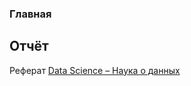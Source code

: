 ### Главная
## Отчёт
Реферат [Data Science – Наука о данных](https://github.com/Korotkovw/web.Korotkovw/raw/main/%D0%A0%D0%B5%D1%84%D0%B5%D1%80%D0%B0%D1%82%20%D0%98%D0%A2.pdf)

